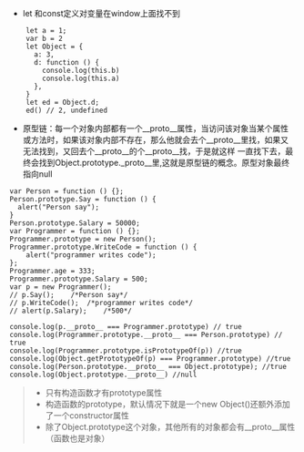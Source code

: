 
* let 和const定义对变量在window上面找不到
```
    let a = 1;
    var b = 2
    let Object = {
      a: 3,
      d: function () {
        console.log(this.b)
        console.log(this.a)
      },
    }
    let ed = Object.d;
    ed() // 2, undefined
```
* 原型链：每一个对象内部都有一个__proto__属性，当访问该对象当某个属性或方法时，如果该对象内部不存在，那么他就会去个__proto__里找，如果又无法找到，又回去个__proto__的个__proto__找，于是就这样 一直找下去，最终会找到Object.prototype._proto__里,这就是原型链的概念。原型对象最终指向null
```
var Person = function () {};
Person.prototype.Say = function () {
  alert("Person say");
}
Person.prototype.Salary = 50000;
var Programmer = function () {};
Programmer.prototype = new Person();
Programmer.prototype.WriteCode = function () {
    alert("programmer writes code");
};
Programmer.age = 333;
Programmer.prototype.Salary = 500;
var p = new Programmer();
// p.Say();    /*Person say*/
// p.WriteCode();  /*programmer writes code*/
// alert(p.Salary);    /*500*/

console.log(p.__proto__ === Programmer.prototype) // true
console.log(Programmer.prototype.__proto__ === Person.prototype) // true
console.log(Programmer.prototype.isPrototypeOf(p)) //true
console.log(Object.getPrototypeOf(p) === Programmer.prototype) //true
console.log(Person.prototype.__proto__ === Object.prototype); //true
console.log(Object.prototype.__proto__) //null
````
 > * 只有构造函数才有prototype属性
 > * 构造函数的prototype，默认情况下就是一个new Object()还额外添加了一个constructor属性
 > * 除了Object.prototype这个对象，其他所有的对象都会有__proto__属性（函数也是对象）
    
    
    
    
    

    

